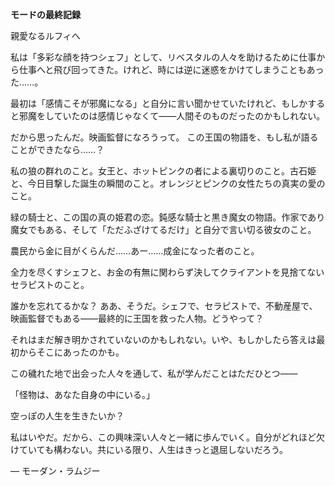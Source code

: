 <!-- title: モーダンの日記: 7日目 -->

**モードの最終記録**

親愛なるルフィへ

私は「多彩な顔を持つシェフ」として、リベスタルの人々を助けるために仕事から仕事へと飛び回ってきた。けれど、時には逆に迷惑をかけてしまうこともあった……。

最初は「感情こそが邪魔になる」と自分に言い聞かせていたけれど、もしかすると邪魔をしていたのは感情じゃなくて――人間そのものだったのかもしれない。

だから思ったんだ。映画監督になろうって。
この王国の物語を、もし私が語ることができたなら……？

私の狼の群れのこと。女王と、ホットピンクの者による裏切りのこと。古石姫と、今日目撃した誕生の瞬間のこと。オレンジとピンクの女性たちの真実の愛のこと。

緑の騎士と、この国の真の姫君の恋。鈍感な騎士と黒き魔女の物語。作家であり魔女でもある、そして「ただふざけてるだけ」と自分で言い切る彼女のこと。

農民から金に目がくらんだ……あー……成金になった者のこと。

全力を尽くすシェフと、お金の有無に関わらず決してクライアントを見捨てないセラピストのこと。

誰かを忘れてるかな？ ああ、そうだ。シェフで、セラピストで、不動産屋で、映画監督でもある――最終的に王国を救った人物。どうやって？

それはまだ解き明かされていないのかもしれない。いや、もしかしたら答えは最初からそこにあったのかも。

この穢れた地で出会った人々を通して、私が学んだことはただひとつ――

「怪物は、あなた自身の中にいる。」

空っぽの人生を生きたいか？

私はいやだ。だから、この興味深い人々と一緒に歩んでいく。自分がどれほど欠けていても構わない。共にいる限り、人生はきっと退屈しないだろう。

― モーダン・ラムジー
